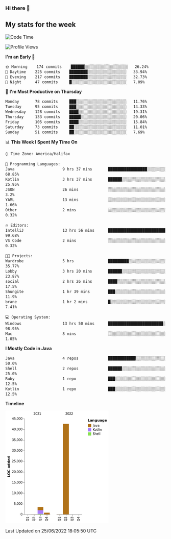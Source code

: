 ### Hi there 👋

## My stats for the week
<!--START_SECTION:waka-->
![Code Time](http://img.shields.io/badge/Code%20Time-298%20hrs%2010%20mins-blue)

![Profile Views](http://img.shields.io/badge/Profile%20Views-0-blue)

**I'm an Early 🐤** 

```text
🌞 Morning    174 commits    ██████░░░░░░░░░░░░░░░░░░░   26.24% 
🌆 Daytime    225 commits    ████████░░░░░░░░░░░░░░░░░   33.94% 
🌃 Evening    217 commits    ████████░░░░░░░░░░░░░░░░░   32.73% 
🌙 Night      47 commits     █░░░░░░░░░░░░░░░░░░░░░░░░   7.09%

```
📅 **I'm Most Productive on Thursday** 

```text
Monday       78 commits     ███░░░░░░░░░░░░░░░░░░░░░░   11.76% 
Tuesday      95 commits     ███░░░░░░░░░░░░░░░░░░░░░░   14.33% 
Wednesday    128 commits    ████░░░░░░░░░░░░░░░░░░░░░   19.31% 
Thursday     133 commits    █████░░░░░░░░░░░░░░░░░░░░   20.06% 
Friday       105 commits    ████░░░░░░░░░░░░░░░░░░░░░   15.84% 
Saturday     73 commits     ██░░░░░░░░░░░░░░░░░░░░░░░   11.01% 
Sunday       51 commits     ██░░░░░░░░░░░░░░░░░░░░░░░   7.69%

```


📊 **This Week I Spent My Time On** 

```text
⌚︎ Time Zone: America/Halifax

💬 Programming Languages: 
Java                     9 hrs 37 mins       █████████████████░░░░░░░░   68.85% 
Kotlin                   3 hrs 37 mins       ██████░░░░░░░░░░░░░░░░░░░   25.95% 
JSON                     26 mins             ░░░░░░░░░░░░░░░░░░░░░░░░░   3.2% 
YAML                     13 mins             ░░░░░░░░░░░░░░░░░░░░░░░░░   1.66% 
Other                    2 mins              ░░░░░░░░░░░░░░░░░░░░░░░░░   0.32%

🔥 Editors: 
IntelliJ                 13 hrs 56 mins      █████████████████████████   99.68% 
VS Code                  2 mins              ░░░░░░░░░░░░░░░░░░░░░░░░░   0.32%

🐱‍💻 Projects: 
Wardrobe                 5 hrs               █████████░░░░░░░░░░░░░░░░   35.77% 
Lobby                    3 hrs 20 mins       ██████░░░░░░░░░░░░░░░░░░░   23.87% 
social                   2 hrs 26 mins       ████░░░░░░░░░░░░░░░░░░░░░   17.5% 
Shungite                 1 hr 39 mins        ███░░░░░░░░░░░░░░░░░░░░░░   11.9% 
brane                    1 hr 2 mins         █░░░░░░░░░░░░░░░░░░░░░░░░   7.41%

💻 Operating System: 
Windows                  13 hrs 50 mins      ████████████████████████░   98.95% 
Mac                      8 mins              ░░░░░░░░░░░░░░░░░░░░░░░░░   1.05%

```

**I Mostly Code in Java** 

```text
Java                     4 repos             ████████████░░░░░░░░░░░░░   50.0% 
Shell                    2 repos             ██████░░░░░░░░░░░░░░░░░░░   25.0% 
Ruby                     1 repo              ███░░░░░░░░░░░░░░░░░░░░░░   12.5% 
Kotlin                   1 repo              ███░░░░░░░░░░░░░░░░░░░░░░   12.5%

```


**Timeline**

![Chart not found](https://raw.githubusercontent.com/lyndseyy/lyndseyy/main/charts/bar_graph.png) 


 Last Updated on 25/06/2022 18:05:50 UTC
<!--END_SECTION:waka-->